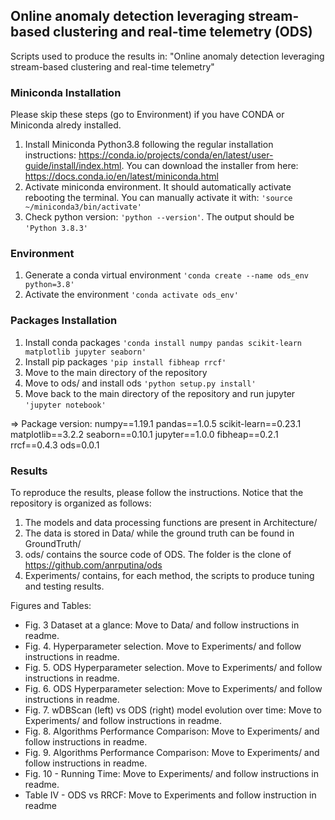 
## Online anomaly detection leveraging stream-based clustering and real-time telemetry (ODS)

Scripts used to produce the results in: "Online anomaly detection leveraging stream-based clustering and real-time telemetry"

### Miniconda Installation
Please skip these steps (go to Environment) if you have CONDA or Miniconda alredy installed. 
1) Install Miniconda Python3.8 following the regular installation instructions: https://conda.io/projects/conda/en/latest/user-guide/install/index.html. You can download the installer from here: https://docs.conda.io/en/latest/miniconda.html
2) Activate miniconda environment. It should automatically activate rebooting the terminal. You can manually activate it with: `'source ~/miniconda3/bin/activate'`
3) Check python version: `'python --version'`. The output should be `'Python 3.8.3'`

### Environment
1) Generate a conda virtual environment `'conda create --name ods_env python=3.8'`
2) Activate the environment `'conda activate ods_env'`

### Packages Installation

1) Install conda packages `'conda install numpy pandas scikit-learn matplotlib jupyter seaborn'` 
2) Install pip packages `'pip install fibheap rrcf'`
2) Move to the main directory of the repository
3) Move to ods/ and install ods `'python setup.py install'`
4) Move back to the main directory of the repository and run jupyter `'jupyter notebook'`

=> Package version: numpy==1.19.1 pandas==1.0.5 scikit-learn==0.23.1 matplotlib==3.2.2 seaborn==0.10.1 jupyter==1.0.0 fibheap==0.2.1 rrcf==0.4.3 ods=0.0.1

### Results
To reproduce the results, please follow the instructions. Notice that the repository is organized as follows: 

1) The models and data processing functions are present in Architecture/
2) The data is stored in Data/ while the ground truth can be found in GroundTruth/
3) ods/ contains the source code of ODS. The folder is the clone of https://github.com/anrputina/ods
4) Experiments/ contains, for each method, the scripts to produce tuning and testing results.

Figures and Tables:
- Fig. 3 Dataset at a glance: Move to Data/ and follow instructions in readme.
- Fig. 4. Hyperparameter selection. Move to Experiments/ and follow instructions in readme. 
- Fig. 5. ODS Hyperparameter selection. Move to Experiments/ and follow instructions in readme.
- Fig. 6. ODS Hyperparameter selection: Move to Experiments/ and follow instructions in readme. 
- Fig. 7. wDBScan (left) vs ODS (right) model evolution over time: Move to Experiments/ and follow instructions in readme.
- Fig. 8. Algorithms Performance Comparison: Move to Experiments/ and follow instructions in readme.
- Fig. 9. Algorithms Performance Comparison: Move to Experiments/ and follow instructions in readme.
- Fig. 10 - Running Time: Move to Experiments/ and follow instructions in readme.
- Table IV - ODS vs RRCF: Move to Experiments and follow instruction in readme


  
  
  
  
  
  
  
  
  
  
